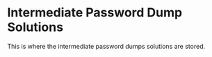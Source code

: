 # Intermediate Password Dump Solutions  

This is where the intermediate password dumps solutions are stored.  

